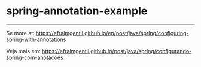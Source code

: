# spring-annotation-example
--------------------------------------


Se more at: https://efraimgentil.github.io/en/post/java/spring/configuring-spring-with-annotations


Veja mais em: https://efraimgentil.github.io/post/java/spring/configurando-spring-com-anotacoes

